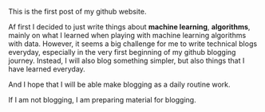 This is the first post of my github website.

Af first I decided to just write things about __machine learning__, __algorithms__, 
mainly on what I learned when playing with machine learning algorithms with data. 
However, it seems a big challenge for me to write technical blogs everyday,
especially in the very first beginning of my github blogging journey. 
Instead, I will also blog something simpler, but also things that I have learned everyday.

And I hope that I will be able make blogging as a daily routine work.

If I am not blogging, I am preparing material for blogging.

